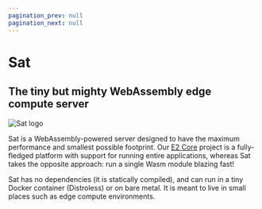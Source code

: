 ```yaml
---
pagination_prev: null
pagination_next: null
---
```


# Sat

## The tiny but mighty WebAssembly edge compute server

![Sat logo](/img/logo-sat-wide.svg)

Sat is a WebAssembly-powered server designed to have the maximum performance and smallest possible footprint. Our [E2 Core](../e2-core/e2-core.md) project is a fully-fledged platform with support for running entire applications, whereas Sat takes the opposite approach: run a single Wasm module blazing fast!

Sat has no dependencies (it is statically compiled), and can run in a tiny Docker container (Distroless) or on bare metal. It is meant to live in small places such as edge compute environments.
